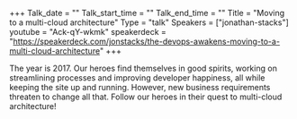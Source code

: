 +++
Talk_date = ""
Talk_start_time = ""
Talk_end_time = ""
Title = "Moving to a multi-cloud architecture"
Type = "talk"
Speakers = ["jonathan-stacks"]
youtube = "Ack-qY-wkmk"
speakerdeck = "https://speakerdeck.com/jonstacks/the-devops-awakens-moving-to-a-multi-cloud-architecture"
+++

The year is 2017. Our heroes find themselves in good spirits, working on streamlining processes and improving developer happiness, all while keeping the site up and running. However, new business requirements threaten to change all that. Follow our heroes in their quest to multi-cloud architecture!
